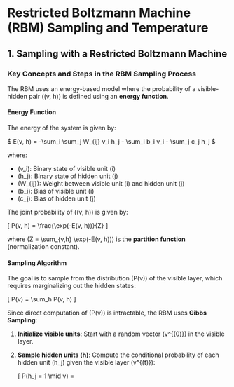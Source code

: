 # Restricted Boltzmann Machine (RBM) Sampling and Temperature

## 1. Sampling with a Restricted Boltzmann Machine

### Key Concepts and Steps in the RBM Sampling Process

The RBM uses an energy-based model where the probability of a visible-hidden pair \((v, h)\) is defined using an **energy function**.

#### Energy Function

The energy of the system is given by:

$ E(v, h) = -\sum_i \sum_j W_{ij} v_i h_j - \sum_i b_i v_i - \sum_j c_j h_j $


where:
- \(v_i\): Binary state of visible unit \(i\)
- \(h_j\): Binary state of hidden unit \(j\)
- \(W_{ij}\): Weight between visible unit \(i\) and hidden unit \(j\)
- \(b_i\): Bias of visible unit \(i\)
- \(c_j\): Bias of hidden unit \(j\)

The joint probability of \((v, h)\) is given by:

\[
P(v, h) = \frac{\exp(-E(v, h))}{Z}
\]

where \(Z = \sum_{v,h} \exp(-E(v, h))\) is the **partition function** (normalization constant).

#### Sampling Algorithm

The goal is to sample from the distribution \(P(v)\) of the visible layer, which requires marginalizing out the hidden states:

\[
P(v) = \sum_h P(v, h)
\]

Since direct computation of \(P(v)\) is intractable, the RBM uses **Gibbs Sampling**:

1. **Initialize visible units**: Start with a random vector \(v^{(0)}\) in the visible layer.

2. **Sample hidden units \(h\)**: Compute the conditional probability of each hidden unit \(h_j\) given the visible layer \(v^{(t)}\):

   \[
   P(h_j = 1 \mid v) =
